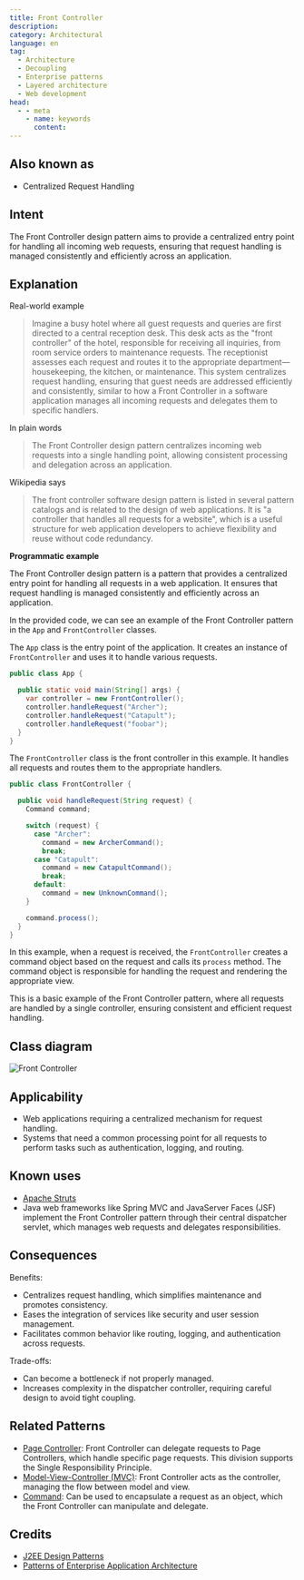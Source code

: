 ```yaml
---
title: Front Controller
description:
category: Architectural
language: en
tag:
  - Architecture
  - Decoupling
  - Enterprise patterns
  - Layered architecture
  - Web development
head:
  - - meta
    - name: keywords
      content:
---
```


## Also known as

* Centralized Request Handling

## Intent

The Front Controller design pattern aims to provide a centralized entry point for handling all incoming web requests, ensuring that request handling is managed consistently and efficiently across an application.

## Explanation

Real-world example

> Imagine a busy hotel where all guest requests and queries are first directed to a central reception desk. This desk acts as the "front controller" of the hotel, responsible for receiving all inquiries, from room service orders to maintenance requests. The receptionist assesses each request and routes it to the appropriate department—housekeeping, the kitchen, or maintenance. This system centralizes request handling, ensuring that guest needs are addressed efficiently and consistently, similar to how a Front Controller in a software application manages all incoming requests and delegates them to specific handlers.

In plain words

> The Front Controller design pattern centralizes incoming web requests into a single handling point, allowing consistent processing and delegation across an application.

Wikipedia says

> The front controller software design pattern is listed in several pattern catalogs and is related to the design of web applications. It is "a controller that handles all requests for a website", which is a useful structure for web application developers to achieve flexibility and reuse without code redundancy.

**Programmatic example**

The Front Controller design pattern is a pattern that provides a centralized entry point for handling all requests in a web application. It ensures that request handling is managed consistently and efficiently across an application.

In the provided code, we can see an example of the Front Controller pattern in the `App` and `FrontController` classes.

The `App` class is the entry point of the application. It creates an instance of `FrontController` and uses it to handle various requests.

```java
public class App {

  public static void main(String[] args) {
    var controller = new FrontController();
    controller.handleRequest("Archer");
    controller.handleRequest("Catapult");
    controller.handleRequest("foobar");
  }
}
```

The `FrontController` class is the front controller in this example. It handles all requests and routes them to the appropriate handlers.

```java
public class FrontController {

  public void handleRequest(String request) {
    Command command;

    switch (request) {
      case "Archer":
        command = new ArcherCommand();
        break;
      case "Catapult":
        command = new CatapultCommand();
        break;
      default:
        command = new UnknownCommand();
    }

    command.process();
  }
}
```

In this example, when a request is received, the `FrontController` creates a command object based on the request and calls its `process` method. The command object is responsible for handling the request and rendering the appropriate view.

This is a basic example of the Front Controller pattern, where all requests are handled by a single controller, ensuring consistent and efficient request handling.

## Class diagram

![Front Controller](./etc/front-controller.png "Front Controller")

## Applicability

* Web applications requiring a centralized mechanism for request handling.
* Systems that need a common processing point for all requests to perform tasks such as authentication, logging, and routing.

## Known uses

* [Apache Struts](https://struts.apache.org/)
* Java web frameworks like Spring MVC and JavaServer Faces (JSF) implement the Front Controller pattern through their central dispatcher servlet, which manages web requests and delegates responsibilities.

## Consequences

Benefits:

* Centralizes request handling, which simplifies maintenance and promotes consistency.
* Eases the integration of services like security and user session management.
* Facilitates common behavior like routing, logging, and authentication across requests.

Trade-offs:

* Can become a bottleneck if not properly managed.
* Increases complexity in the dispatcher controller, requiring careful design to avoid tight coupling.

## Related Patterns

* [Page Controller](https://java-design-patterns.com/patterns/page-controller/): Front Controller can delegate requests to Page Controllers, which handle specific page requests. This division supports the Single Responsibility Principle.
* [Model-View-Controller (MVC)](https://java-design-patterns.com/patterns/model-view-controller/): Front Controller acts as the controller, managing the flow between model and view.
* [Command](https://java-design-patterns.com/patterns/command/): Can be used to encapsulate a request as an object, which the Front Controller can manipulate and delegate.

## Credits

* [J2EE Design Patterns](https://amzn.to/4dpzgmx)
* [Patterns of Enterprise Application Architecture](https://amzn.to/3WfKBPR)
